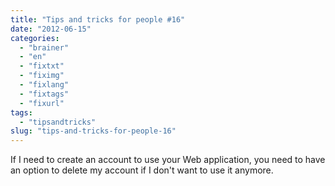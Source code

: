 ```yaml
---
title: "Tips and tricks for people #16"
date: "2012-06-15"
categories: 
  - "brainer"
  - "en"
  - "fixtxt"
  - "fiximg"
  - "fixlang"
  - "fixtags"
  - "fixurl"
tags: 
  - "tipsandtricks"
slug: "tips-and-tricks-for-people-16"
---
```


If I need to create an account to use your Web application, you need to have an option to delete my account if I don't want to use it anymore.
